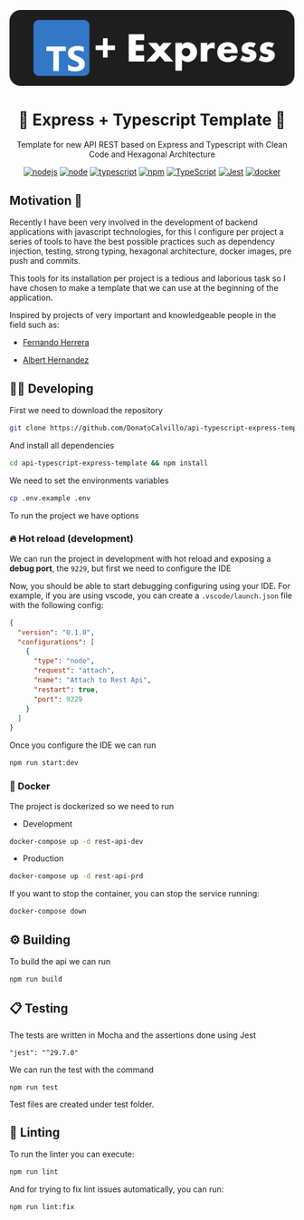 <p align="center">
  <a href="https://expressjs.com/" target="blank"><img src="images/express-and-ts.png" alt="Express Logo" width="512" /></a>
</p>

<h1 align="center">🚀 Express + Typescript Template 🚀</h1>

<p align="center">
  Template for new API REST based on Express and Typescript with Clean Code and Hexagonal Architecture
</p>

<p align="center">
  <a href="https://github.com/AlbertHernandez/express-typescript-service-template/actions/workflows/node.yml?branch=main"><img src="https://github.com/AlbertHernandez/express-typescript-service-template/actions/workflows/node.yml/badge.svg?branch=main" alt="nodejs"/></a>
  <a href="https://nodejs.org/docs/latest-v20.x/api/index.html"><img src="https://img.shields.io/badge/node-20.x-green.svg" alt="node"/></a>
  <a href="https://www.typescriptlang.org/"><img src="https://img.shields.io/badge/typescript-5.x-blue.svg" alt="typescript"/></a>
  <a href="https://www.npmjs.com/"><img src="https://img.shields.io/badge/npm-10.x-red.svg" alt="npm"/></a>
  <a href="https://www.typescriptlang.org/"><img src="https://img.shields.io/badge/Compiler-TypeScript-blue.svg" alt="TypeScript"/></a>
  <a href="https://jestjs.io/"><img src="https://img.shields.io/badge/Test-Jest_-C21325?logo=jest&logoColor=white" alt="Jest"/></a>
  <a href="https://www.docker.com/"><img src="https://img.shields.io/badge/Dockerized 🐳_-blue.svg" alt="docker"/></a>
</p>

## Motivation 👀

Recently I have been very involved in the development of backend applications with javascript technologies, for this I configure per project a series of tools to have the best possible practices such as dependency injection, testing, strong typing, hexagonal architecture, docker images, pre push and commits. 

This tools for its installation per project is a tedious and laborious task so I have chosen to make a template that we can use at the beginning of the application.

Inspired by projects of very important and knowledgeable people in the field such as:

- [Fernando Herrera](https://github.com/Klerith)

- [Albert Hernandez](https://github.com/AlbertHernandez)

## 🧑‍💻 Developing

First we need to download the repository

```bash
git clone https://github.com/DonatoCalvillo/api-typescript-express-template.git
```

And install all dependencies

```bash
cd api-typescript-express-template && npm install
```

We need to set the environments variables

```bash
cp .env.example .env
```

To run the project we have options

### 🔥 Hot reload (development)

We can run the project in development with hot reload and exposing a **debug port**, the `9229`, but first we need to configure the IDE

Now, you should be able to start debugging configuring using your IDE. For example, if you are using vscode, you can create a `.vscode/launch.json` file with the following config:

```json
{
  "version": "0.1.0",
  "configurations": [
    {
      "type": "node",
      "request": "attach",
      "name": "Attach to Rest Api",
      "restart": true,
      "port": 9229
    }
  ]
}
```

Once you configure the IDE we can run 
```bash
npm run start:dev
```

### 🐳 Docker

The project is dockerized so we need to run

- Development

```bash
docker-compose up -d rest-api-dev
```

- Production

```bash
docker-compose up -d rest-api-prd
```

If you want to stop the container, you can stop the service running:

```bash
docker-compose down
```

## ⚙️ Building

To build the api we can run 
```bash
npm run build
```

## 📋 Testing

The tests are written in Mocha and the assertions done using Jest

```
"jest": "^29.7.0"
```

We can run the test with the command

```
npm run test
```

Test files are created under test folder.

## 🔦 Linting

To run the linter you can execute:

```bash
npm run lint
```

And for trying to fix lint issues automatically, you can run:

```bash
npm run lint:fix
```
